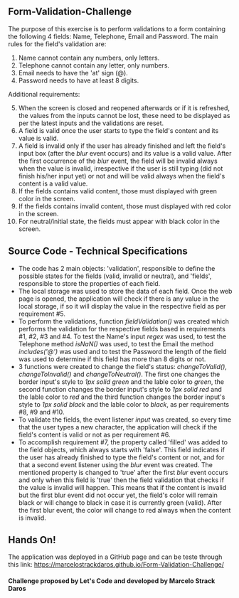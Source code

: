 ## Form-Validation-Challenge

The purpose of this exercise is to perform validations to a form containing the following 4 fields: Name, Telephone, Email and Password.
The main rules for the field's validation are:

1) Name cannot contain any numbers, only letters.
2) Telephone cannot contain any letter, only numbers.
3) Email needs to have the 'at' sign (@).
4) Password needs to have at least 8 digits.

Additional requirements:

5) When the screen is closed and reopened afterwards or if it is refreshed, the values from the inputs cannot be lost, these need to be displayed as per the latest inputs and the validations are reset.
6) A field is valid once the user starts to type the field's content and its value is valid.
7) A field is invalid only if the user has already finished and left the field's input box (after the *blur* event occurs) and its value is a valid value. After the first occurrence of the *blur* event, the field will be invalid always when the value is invalid, irrespective if the user is still typing (did not finish his/her input yet) or not and will be valid always when the field's content is a valid value.
8) If the fields contains valid content, those must displayed with green color in the screen.
9) If the fields contains invalid content, those must displayed with red color in the screen.
10) For neutral/initial state, the fields must appear with black color in the screen.

## Source Code - Technical Specifications

- The code has 2 main objects: 'validation', responsible to define the possible states for the fields (valid, invalid or neutral), and 'fields', responsible to store the properties of each field.
- The local storage was used to store the data of each field. Once the web page is opened, the application will check if there is any value in the local storage, if so it will display the value in the respective field as per requirement #5.
- To perform the validations, function *fieldValidation()* was created which performs the validation for the respective fields based in requirements #1, #2, #3 and #4. To test the Name's input *regex* was used, to test the Telephone method *isNaN()* was used, to test the Email the method *includes('@')* was used and to test the Password the length of the field was used to determine if this field has more than 8 digits or not.
- 3 functions were created to change the field's status: *changeToValid()*, *changeToInvalid()* and *changeToNeutral()*. The first one changes the border input's style to *1px solid green* and the lable color to *green*, the second function changes the border input's style to *1px solid red* and the lable color to *red* and the third function changes the border input's style to *1px solid black* and the lable color to *black*, as per requirements #8, #9 and #10.
- To validate the fields, the event listener *input* was created, so every time that the user types a new character, the application will check if the field's content is valid or not as per requirement #6.
- To accomplish requirement #7, the property called 'filled' was added to the field objects, which always starts with 'false'. This field indicates if the user has already finished to type the field's content or not, and for that a second event listener using the *blur* event was created. The mentioned property is changed to 'true' after the first *blur* event occurs and only when this field is 'true' then the field validation that checks if the value is invalid will happen. This means that if the content is invalid but the first blur event did not occur yet, the field's color will remain black or will change to black in case it is currently green (valid). After the first blur event, the color will change to red always when the content is invalid.

## Hands On!

The application was deployed in a GitHub page and can be teste through this link: https://marcelostrackdaros.github.io/Form-Validation-Challenge/

#### Challenge proposed by Let's Code and developed by Marcelo Strack Daros
